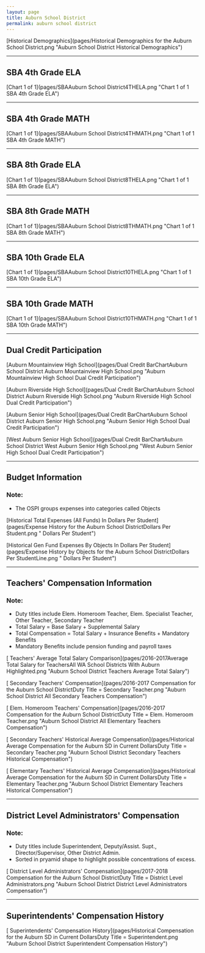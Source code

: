 ```yaml
---
layout: page
title: Auburn School District
permalink: auburn school district
---
```



[Historical Demographics](pages/Historical Demographics for the Auburn School District.png "Auburn School District Historical Demographics")

___

## SBA 4th Grade ELA

[Chart 1 of 1](pages/SBAAuburn School District4THELA.png "Chart 1 of 1 SBA 4th Grade ELA")


___

## SBA 4th Grade MATH

[Chart 1 of 1](pages/SBAAuburn School District4THMATH.png "Chart 1 of 1 SBA 4th Grade MATH")


___

## SBA 8th Grade ELA

[Chart 1 of 1](pages/SBAAuburn School District8THELA.png "Chart 1 of 1 SBA 8th Grade ELA")


___

## SBA 8th Grade MATH

[Chart 1 of 1](pages/SBAAuburn School District8THMATH.png "Chart 1 of 1 SBA 8th Grade MATH")


___

## SBA 10th Grade ELA

[Chart 1 of 1](pages/SBAAuburn School District10THELA.png "Chart 1 of 1 SBA 10th Grade ELA")


___

## SBA 10th Grade MATH

[Chart 1 of 1](pages/SBAAuburn School District10THMATH.png "Chart 1 of 1 SBA 10th Grade MATH")


___

## Dual Credit Participation

[Auburn Mountainview High School](pages/Dual Credit BarChartAuburn School District Auburn Mountainview High School.png "Auburn Mountainview High School Dual Credit Participation")

[Auburn Riverside High School](pages/Dual Credit BarChartAuburn School District Auburn Riverside High School.png "Auburn Riverside High School Dual Credit Participation")

[Auburn Senior High School](pages/Dual Credit BarChartAuburn School District Auburn Senior High School.png "Auburn Senior High School Dual Credit Participation")

[West Auburn Senior High School](pages/Dual Credit BarChartAuburn School District West Auburn Senior High School.png "West Auburn Senior High School Dual Credit Participation")


___

## Budget Information
### Note:
- The OSPI groups expenses into categories called Objects

[Historical Total Expenses (All Funds) In Dollars Per Student](pages/Expense History for the Auburn School DistrictDollars Per Student.png " Dollars Per Student")

[Historical Gen Fund Expenses By Objects In Dollars Per Student](pages/Expense History by Objects for the Auburn School DistrictDollars Per StudentLine.png " Dollars Per Student")


___

## Teachers' Compensation Information
### Note:
- Duty titles include Elem. Homeroom Teacher, Elem. Specialist Teacher, Other Teacher, Secondary Teacher
- Total Salary = Base Salary + Supplemental Salary
- Total Compensation = Total Salary + Insurance Benefits + Mandatory Benefits
- Mandatory Benefits include pension funding and payroll taxes

[ Teachers' Average Total Salary Comparison](pages/2016-2017Average Total Salary for TeachersAll WA School Districts With Auburn Highlighted.png "Auburn School District Teachers Average Total Salary")

[ Secondary Teachers' Compensation](pages/2016-2017 Compensation for the Auburn School DistrictDuty Title = Secondary Teacher.png "Auburn School District All Secondary Teachers Compensation")

[ Elem. Homeroom Teachers' Compensation](pages/2016-2017 Compensation for the Auburn School DistrictDuty Title = Elem. Homeroom Teacher.png "Auburn School District All Elementary Teachers Compensation")

[ Secondary Teachers' Historical Average Compensation](pages/Historical Average Compensation for the Auburn SD in Current DollarsDuty Title = Secondary Teacher.png "Auburn School District Secondary Teachers Historical Compensation")

[ Elementary Teachers' Historical Average Compensation](pages/Historical Average Compensation for the Auburn SD in Current DollarsDuty Title = Elementary Teacher.png "Auburn School District Elementary Teachers Historical Compensation")


___

## District Level Administrators' Compensation

### Note:
- Duty titles include Superintendent, Deputy/Assist. Supt., Director/Supervisor, Other District Admin.
- Sorted in pryamid shape to highlight possible concentrations of excess.

[ District Level Administrators' Compensation](pages/2017-2018 Compensation for the Auburn School DistrictDuty Title = District Level Administrators.png "Auburn School District District Level Administrators Compensation")


___

## Superintendents' Compensation History

[ Superintendents' Compensation History](pages/Historical Compensation for the Auburn SD in Current DollarsDuty Title = Superintendent.png "Auburn School District Superintendent Compensation History")

